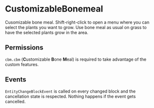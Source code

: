 # CustomizableBonemeal

Cusomizable bone meal. Shift-right-click to open a menu where you can select the plants you want to grow. Use bone meal as usual on grass to have the selected plants grow in the area.

## Permissions

`cbm.cbm` (**C**ustomizable **B**one **M**eal) is required to take advantage of the custom features.

## Events

`EntityChangeBlockEvent` is called on every changed block and the cancellation state is respected. Nothing happens if the event gets cancelled.
